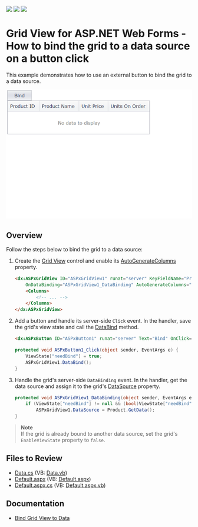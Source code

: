 <!-- default badges list -->
![](https://img.shields.io/endpoint?url=https://codecentral.devexpress.com/api/v1/VersionRange/128537891/13.1.9%2B)
[![](https://img.shields.io/badge/Open_in_DevExpress_Support_Center-FF7200?style=flat-square&logo=DevExpress&logoColor=white)](https://supportcenter.devexpress.com/ticket/details/E4427)
[![](https://img.shields.io/badge/📖_How_to_use_DevExpress_Examples-e9f6fc?style=flat-square)](https://docs.devexpress.com/GeneralInformation/403183)
<!-- default badges end -->
# Grid View for ASP.NET Web Forms - How to bind the grid to a data source on a button click

This example demonstrates how to use an external button to bind the grid to a data source.

![BindToDataSource](BindToDataSource.gif)

## Overview

Follow the steps below to bind the grid to a data source:

1. Create the [Grid View](https://docs.devexpress.com/AspNet/DevExpress.Web.ASPxGridView) control and enable its [AutoGenerateColumns](https://docs.devexpress.com/AspNet/DevExpress.Web.ASPxGridView.AutoGenerateColumns) property.

    ```aspx
    <dx:ASPxGridView ID="ASPxGridView1" runat="server" KeyFieldName="ProductID"
        OnDataBinding="ASPxGridView1_DataBinding" AutoGenerateColumns="true" >
        <Columns>
            <!-- ... -->
        </Columns>
    </dx:ASPxGridView>
    ```

2. Add a button and handle its server-side `Click` event. In the handler, save the grid's view state and call the [DataBind](https://docs.devexpress.com/AspNet/DevExpress.Web.ASPxWebControl.DataBind) method.

    ```aspx
    <dx:ASPxButton ID="ASPxButton1" runat="server" Text="Bind" OnClick="ASPxButton1_Click" />
    ```

    ```csharp
    protected void ASPxButton1_Click(object sender, EventArgs e) {
        ViewState["needBind"] = true;
        ASPxGridView1.DataBind();
    }
    ```

3. Handle the grid's server-side `DataBinding` event. In the handler, get the data source and assign it to the grid's [DataSource](https://docs.devexpress.com/AspNet/DevExpress.Web.ASPxDataWebControlBase.DataSource) property.

    ```csharp
    protected void ASPxGridView1_DataBinding(object sender, EventArgs e) {
        if (ViewState["needBind"] != null && (bool)ViewState["needBind"])
            ASPxGridView1.DataSource = Product.GetData();
    }
    ```

> **Note**  
> If the grid is already bound to another data source, set the grid's `EnableViewState` property to `false`.

## Files to Review

* [Data.cs](./CS/WebSite/App_Code/Data.cs) (VB: [Data.vb](./VB/WebSite/App_Code/Data.vb))
* [Default.aspx](./CS/WebSite/Default.aspx) (VB: [Default.aspx](./VB/WebSite/Default.aspx))
* [Default.aspx.cs](./CS/WebSite/Default.aspx.cs) (VB: [Default.aspx.vb](./VB/WebSite/Default.aspx.vb))

## Documentation

* [Bind Grid View to Data](https://docs.devexpress.com/AspNet/3719/components/grid-view/concepts/bind-to-data)
